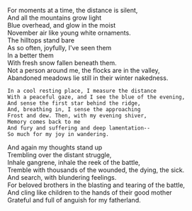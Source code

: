 For moments at a time, the distance is silent,  
And all the mountains grow light  
Blue overhead, and glow in the moist  
November air like young white ornaments.  
The hilltops stand bare  
As so often, joyfully, I've seen them  
In a better them  
With fresh snow fallen beneath them.  
Not a person around me, the flocks are in the valley,  
Abandoned meadows lie still in their winter nakedness.  

    In a cool resting place, I measure the distance  
    With a peaceful gaze, and I see the blue of the evening,  
    And sense the first star behind the ridge,  
    And, breathing in, I sense the approaching  
    Frost and dew. Then, with my evening shiver,  
    Memory comes back to me  
    And fury and suffering and deep lamentation--  
    So much for my joy in wandering.  

And again my thoughts stand up  
Trembling over the distant struggle,  
Inhale gangrene, inhale the reek of the battle,  
Tremble with thousands of the wounded, the dying, the sick.  
And search, with blundering feelings.  
For beloved brothers in the blasting and tearing of the battle,  
And cling like children to the hands of their good mother  
Grateful and full of anguish for my fatherland.

